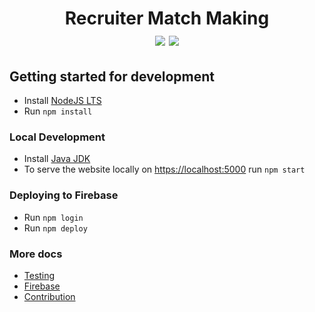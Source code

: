 # <div align="center"> Recruiter Match Making <br/> [<img src="https://img.shields.io/badge/Firebase-red.svg">](https://firebase.google.com/) [<img src="https://img.shields.io/badge/NodeJS-green.svg">](https://nodejs.org/) </div>





## Getting started for development
- Install [NodeJS LTS](https://nodejs.org/en/download/)
- Run  `npm install`

### Local Development
- Install [Java JDK](https://www.oracle.com/au/java/technologies/javase-downloads.html)
- To serve the website locally on [https://localhost:5000](https://localhost:5000) run `npm start`

### Deploying to Firebase
- Run `npm login`
- Run `npm deploy`

### More docs

- [Testing](/docs/TESTING.md)
- [Firebase](/docs/FIREBASE.md)
- [Contribution](/CONTRIBUTIONS.md)
